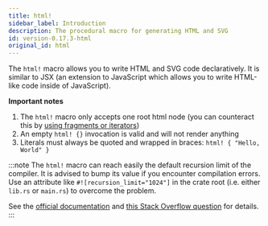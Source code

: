 ```yaml
---
title: html!
sidebar_label: Introduction
description: The procedural macro for generating HTML and SVG
id: version-0.17.3-html
original_id: html
---
```


The `html!` macro allows you to write HTML and SVG code declaratively. It is similar to JSX 
\(an extension to JavaScript which allows you to write HTML-like code inside of JavaScript\).

**Important notes**

1. The `html!` macro only accepts one root html node \(you can counteract this by 
[using fragments or iterators](html/lists.md)\)
2. An empty `html! {}` invocation is valid and will not render anything
3. Literals must always be quoted and wrapped in braces: `html! { "Hello, World" }`

:::note
The `html!` macro can reach easily the default recursion limit of the compiler. It is advised to 
bump its value if you encounter compilation errors. Use an attribute like 
`#![recursion_limit="1024"]` in the crate root \(i.e. either `lib.rs` or `main.rs`\) to overcome the 
problem. 

See the [official documentation](https://doc.rust-lang.org/reference/attributes/limits.html#the-recursion_limit-attribute) and [this Stack Overflow question](https://stackoverflow.com/questions/27454761/what-is-a-crate-attribute-and-where-do-i-add-it) for details.
:::
